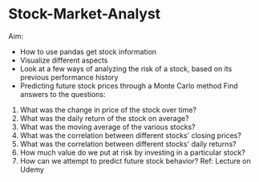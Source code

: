 # Stock-Market-Analyst
Aim:
- How to use pandas get stock information
- Visualize different aspects
- Look at a few ways of analyzing the risk of a stock, based on its previous performance history
- Predicting future stock prices through a Monte Carlo method
Find answers to the questions:
1. What was the change in price of the stock over time?
2. What was the daily return of the stock on average?
3. What was the moving average of the various stocks?
4. What was the correlation between different stocks' closing prices?
5. What was the correlation between different stocks' daily returns?
6. How much value do we put at risk by investing in a particular stock?
7. How can we attempt to predict future stock behavior?
Ref: Lecture on Udemy
